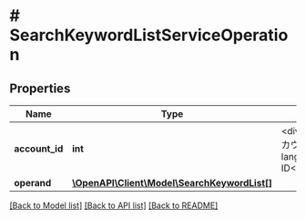 # # SearchKeywordListServiceOperation

## Properties

Name | Type | Description | Notes
------------ | ------------- | ------------- | -------------
**account_id** | **int** | &lt;div lang&#x3D;\&quot;ja\&quot;&gt;アカウントIDです。&lt;/div&gt; &lt;div lang&#x3D;\&quot;en\&quot;&gt;Account ID&lt;/div&gt; |
**operand** | [**\OpenAPI\Client\Model\SearchKeywordList[]**](SearchKeywordList.md) |  |

[[Back to Model list]](../../README.md#models) [[Back to API list]](../../README.md#endpoints) [[Back to README]](../../README.md)
